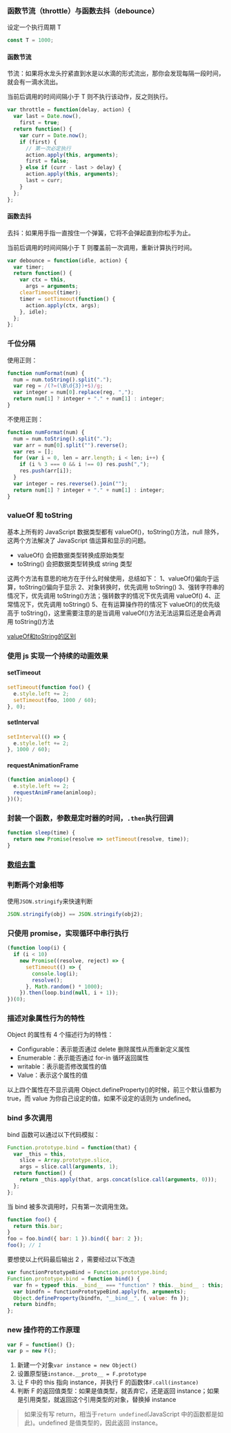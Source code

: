 ### 函数节流（throttle）与函数去抖（debounce）

设定一个执行周期 T

```js
const T = 1000;
```

#### 函数节流

节流：如果将水龙头拧紧直到水是以水滴的形式流出，那你会发现每隔一段时间，就会有一滴水流出。

当前后调用的时间间隔小于 T 则不执行该动作，反之则执行。

```js
var throttle = function(delay, action) {
  var last = Date.now(),
    first = true;
  return function() {
    var curr = Date.now();
    if (first) {
      // 第一次必定执行
      action.apply(this, arguments);
      first = false;
    } else if (curr - last > delay) {
      action.apply(this, arguments);
      last = curr;
    }
  };
};
```

#### 函数去抖

去抖：如果用手指一直按住一个弹簧，它将不会弹起直到你松手为止。

当前后调用的时间间隔小于 T 则覆盖前一次调用，重新计算执行时间。

```js
var debounce = function(idle, action) {
  var timer;
  return function() {
    var ctx = this,
      args = arguments;
    clearTimeout(timer);
    timer = setTimeout(function() {
      action.apply(ctx, args);
    }, idle);
  };
};
```

### 千位分隔

使用正则：

```js
function numFormat(num) {
  num = num.toString().split(".");
  var reg = /(?=(\B\d{3})+$)/g;
  var integer = num[0].replace(reg, ",");
  return num[1] ? integer + "." + num[1] : integer;
}
```

不使用正则：

```js
function numFormat(num) {
  num = num.toString().split(".");
  var arr = num[0].split("").reverse();
  var res = [];
  for (var i = 0, len = arr.length; i < len; i++) {
    if (i % 3 === 0 && i !== 0) res.push(",");
    res.push(arr[i]);
  }
  var integer = res.reverse().join("");
  return num[1] ? integer + "." + num[1] : integer;
}
```

### valueOf 和 toString

基本上所有的 JavaScript 数据类型都有 valueOf()，toString()方法，null 除外，这两个方法解决了 JavaScript 值运算和显示的问题。

- valueOf() 会把数据类型转换成原始类型
- toString() 会把数据类型转换成 string 类型

这两个方法有意思的地方在于什么时候使用，总结如下：
1、valueOf()偏向于运算，toString()偏向于显示
2、对象转换时，优先调用 toString()
3、强转字符串的情况下，优先调用 toString()方法；强转数字的情况下优先调用 valueOf()
4、正常情况下，优先调用 toString()
5、在有运算操作符的情况下 valueOf()的优先级高于 toString()，这里需要注意的是当调用 valueOf()方法无法运算后还是会再调用 toString()方法

[valueOf和toString的区别](https://www.cnblogs.com/diantao/p/6214203.html)

### 使用 js 实现一个持续的动画效果

#### setTimeout

```js
setTimeout(function foo() {
  e.style.left += 2;
  setTimeout(foo, 1000 / 60);
}, 0);
```

#### setInterval

```js
setInterval(() => {
  e.style.left += 2;
}, 1000 / 60);
```

#### requestAnimationFrame

```js
(function animloop() {
  e.style.left += 2;
  requestAnimFrame(animloop);
})();
```

### 封装一个函数，参数是定时器的时间，`.then`执行回调

```js
function sleep(time) {
  return new Promise(resolve => setTimeout(resolve, time));
}
```

### [数组去重](https://hamger.github.io/2017/03/11/JS%E6%95%B0%E7%BB%84%E5%8E%BB%E9%87%8D/)

### 判断两个对象相等

使用`JSON.stringify`来快速判断

```js
JSON.stringify(obj) == JSON.stringify(obj2);
```

### 只使用 promise，实现循环中串行执行

```js
(function loop(i) {
  if (i < 10)
    new Promise((resolve, reject) => {
      setTimeout(() => {
        console.log(i);
        resolve();
      }, Math.random() * 1000);
    }).then(loop.bind(null, i + 1));
})(0);
```

### 描述对象属性行为的特性

Object 的属性有 4 个描述行为的特性：

- Configurable：表示能否通过 delete 删除属性从而重新定义属性
- Enumerable：表示能否通过 for-in 循环返回属性
- writable：表示能否修改属性的值
- Value：表示这个属性的值

以上四个属性在不显示调用 Object.defineProperty()的时候，前三个默认值都为 true，而 value 为你自己设定的值，如果不设定的话则为 undefined。

### bind 多次调用

bind 函数可以通过以下代码模拟：

```js
Function.prototype.bind = function(that) {
  var _this = this,
    slice = Array.prototype.slice,
    args = slice.call(arguments, 1);
  return function() {
    return _this.apply(that, args.concat(slice.call(arguments, 0)));
  };
};
```

当 bind 被多次调用时，只有第一次调用生效。

```js
function foo() {
  return this.bar;
}
foo = foo.bind({ bar: 1 }).bind({ bar: 2 });
foo(); // 1
```

要想使以上代码最后输出 2 ，需要经过以下改造

```js
var functionPrototypeBind = Function.prototype.bind;
Function.prototype.bind = function bind() {
  var fn = typeof this.__bind__ === "function" ? this.__bind__ : this;
  var bindfn = functionPrototypeBind.apply(fn, arguments);
  Object.defineProperty(bindfn, "__bind__", { value: fn });
  return bindfn;
};
```

### new 操作符的工作原理

```js
var F = function() {};
var p = new F();
```

1. 新建一个对象`var instance = new Object()`
2. 设置原型链`instance.__proto__ = F.prototype`
3. 让 F 中的 this 指向 instance，并执行 F 的函数体`F.call(instance)`
4. 判断 F 的返回值类型：如果是值类型，就丢弃它，还是返回 instance；如果是引用类型，就返回这个引用类型的对象，替换掉 instance

> 如果没有写 return，相当于`return undefined`(JavaScript 中的函数都是如此)。undefined 是值类型的，因此返回 instance。
